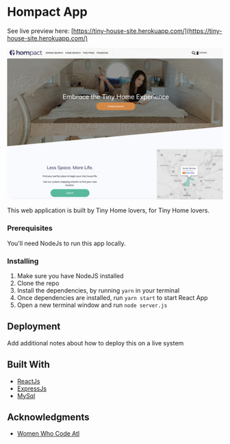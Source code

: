 # Hompact App

See live preview here: [https://tiny-house-site.herokuapp.com/](https://tiny-house-site.herokuapp.com/)

<img src="./tiny_homes.png" alt="Tiny Homes Site"
	title="Tiny Homes Website" width="600" />

This web application is built by Tiny Home lovers, for Tiny Home lovers.

### Prerequisites

You'll need NodeJs to run this app locally.

### Installing

1. Make sure you have NodeJS installed
2. Clone the repo
3. Install the dependencies, by running `yarn` in your terminal
4. Once dependencies are installed, run `yarn start` to start React App
4. Open a new terminal window and run `node server.js`

## Deployment

Add additional notes about how to deploy this on a live system

## Built With

* [ReactJs](https://facebook.github.io/react/docs/)
* [ExpressJs](https://expressjs.com/)
* [MySql](https://www.mysql.com/)



## Acknowledgments

* [Women Who Code Atl](https://www.womenwhocode.com/atlanta)
